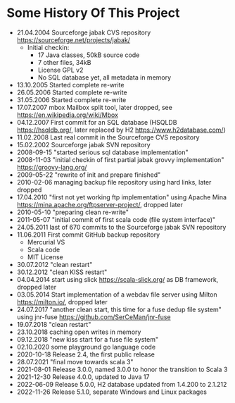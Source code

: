 # Some History Of This Project

* 21.04.2004 Sourceforge jabak CVS repository https://sourceforge.net/projects/jabak/
  * Initial checkin:
    - 17 Java classes, 50kB source code
    - 7 other files, 34kB
    - License GPL v2
    - No SQL database yet, all metadata in memory
* 13.10.2005 Started complete re-write
* 26.05.2006 Started complete re-write
* 31.05.2006 Started complete re-write
* 17.07.2007 mbox Mailbox split tool, later dropped, see https://en.wikipedia.org/wiki/Mbox
* 04.12.2007 First commit for an SQL database (HSQLDB https://hsqldb.org/, later replaced by H2 https://www.h2database.com/)
* 11.02.2008 Last real commit in the Sourceforge CVS repository
* 15.02.2002 Sourceforge jabak SVN repository
* 2008-09-15 "started serious sql database implementation"
* 2008-11-03 "initial checkin of first partial jabak grovvy implementation" https://groovy-lang.org/
* 2009-05-22 "rewrite of init and prepare finished"
* 2010-02-06 managing backup file repository using hard links, later dropped
* 17.04.2010 "first not yet working ftp implementation" using Apache Mina https://mina.apache.org/ftpserver-project/, dropped later
* 2010-05-10 "preparing clean re-write"
* 2011-05-07 "initial commit of first scala code (file system interface)"
* 24.05.2011 last of 670 commits to the Sourceforge jabak SVN repository
* 11.06.2011 First commit GitHub backup repository
  - Mercurial VS
  - Scala code
  - MIT License
* 30.07.2012 "clean restart"
* 30.12.2012 "clean KISS restart"
* 04.04.2014 start using slick https://scala-slick.org/ as DB framework, dropped later
* 03.05.2014 Start implementation of a webdav file server using Milton https://milton.io/, dropped later
* 24.07.2017 "another clean start, this time for a fuse dedup file system" using jnr-fuse https://github.com/SerCeMan/jnr-fuse
* 19.07.2018 "clean restart"
* 23.10.2018 caching open writes in memory
* 09.12.2018 "new kiss start for a fuse file system"
* 02.10.2020 some playground go language code
* 2020-10-18 Release 2.4, the first public release
* 28.07.2021 "final move towards scala 3"
* 2021-08-01 Release 3.0.0, named 3.0.0 to honor the transition to Scala 3
* 2021-12-30 Release 4.0.0, updated to Java 17
* 2022-06-09 Release 5.0.0, H2 database updated from 1.4.200 to 2.1.212
* 2022-11-26 Release 5.1.0, separate Windows and Linux packages
